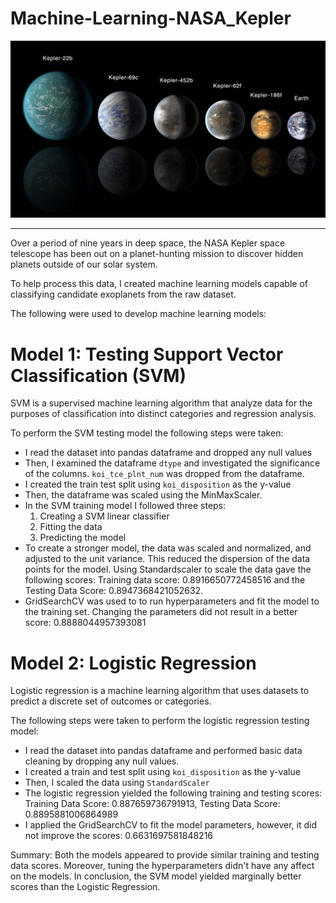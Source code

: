 # Machine-Learning-NASA_Kepler
![NASA](https://github.com/Chahnaz-Kbaisi/Machine-Learning-NASA_Kepler/blob/main/Images/exoplanets.jpg)

****

Over a period of nine years in deep space, the NASA Kepler space telescope has been out on a planet-hunting mission to discover hidden planets outside of our solar system.

To help process this data, I created machine learning models capable of classifying candidate exoplanets from the raw dataset.

The following were used to develop machine learning models: 

# Model 1: Testing Support Vector Classification (SVM)

SVM is a supervised machine learning algorithm that analyze data for the purposes of classification into distinct categories and regression analysis.

To perform the SVM testing model the following steps were taken:
* I read the dataset into pandas dataframe and dropped any null values
* Then, I examined the dataframe `dtype` and investigated the significance of the columns. `koi_tce_plnt_num` was dropped from the dataframe.
* I created the train test split using `koi_disposition` as the y-value
* Then, the dataframe was scaled using the MinMaxScaler.
* In the SVM training model I followed three steps:
    1. Creating a SVM linear classifier
    2. Fitting the data
    3. Predicting the model
* To create a stronger model, the data was scaled and normalized, and adjusted to the unit variance. This reduced the dispersion of the data points for the model. Using Standardscaler to scale the data gave the following scores: Training data score: 0.8916650772458516 and the
Testing Data Score: 0.8947368421052632. 
* GridSearchCV was used to to run hyperparameters and fit the model to the training set. Changing the parameters did not result in a better score: 0.8888044957393081

# Model 2: Logistic Regression

Logistic regression is a machine learning algorithm that uses datasets to predict a discrete set of outcomes or categories. 

The following steps were taken to perform the logistic regression testing model:
* I read the dataset into pandas dataframe and performed basic data cleaning by dropping any null values.
* I created a train and test split using `koi_disposition` as the y-value
* Then, I scaled the data using `StandardScaler`
* The logistic regression yielded the following training and testing scores: Training Data Score: 0.887659736791913, Testing Data Score: 0.8895881006864989 
* I applied the GridSearchCV to fit the model parameters, however, it did not improve the scores: 0.6631697581848216

Summary: Both the models appeared to provide similar training and testing data scores. Moreover, tuning the hyperparameters didn't have any affect on the models. In conclusion, the SVM model yielded marginally better scores than the Logistic Regression.   
